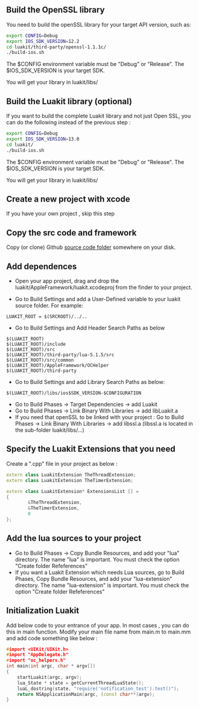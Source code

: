 
Build the OpenSSL library
-------------------------
You need to build the openSSL library for your target API version, such as:

```sh
export CONFIG=Debug
export IOS_SDK_VERSION=12.2
cd luakit/third-party/openssl-1.1.1c/
./build-ios.sh
```

The $CONFIG environment variable must be "Debug" or "Release".
The $IOS_SDK_VERSION is your target SDK.

You will get your library in luakit/libs/


Build the Luakit library (optional)
-----------------------------------
If you want to build the complete Luakit library and not just Open SSL, you can do the following instead of the previous step :

```sh
export CONFIG=Debug
export IOS_SDK_VERSION=13.0
cd luakit/
./build-ios.sh
```

The $CONFIG environment variable must be "Debug" or "Release".
The $IOS_SDK_VERSION is your target SDK.

You will get your library in luakit/libs/

Create a new project with xcode
-------------------------------
If you have your own project , skip this step


Copy the src code and framework
-------------------------------
Copy (or clone) Github [source code folder](../..) somewhere on your disk.

Add dependences
---------------
- Open your app project,  drag and drop the luakit/AppleFramework/luakit.xcodeproj from the finder to your project.

- Go to Build Settings and add a User-Defined variable to your luakit source folder.
For example:
```
LUAKIT_ROOT = $(SRCROOT)/../..
```

- Go to Build Settings and Add Header Search Paths as below

```
$(LUAKIT_ROOT)
$(LUAKIT_ROOT)/include
$(LUAKIT_ROOT)/src
$(LUAKIT_ROOT)/third-party/lua-5.1.5/src
$(LUAKIT_ROOT)/src/common
$(LUAKIT_ROOT)/AppleFramework/OCHelper
$(LUAKIT_ROOT)/third-party
```

- Go to Build Settings and add Library Search Paths as below:
```
$(LUAKIT_ROOT)/libs/ios$SDK_VERSION-$CONFIGURATION
```

- Go to Build Phases -> Target Dependencies -> add Luakit
- Go to Build Phases -> Link Binary With Libraries -> add libLuakit.a
- If you need that openSSL to be linked with your project :
Go to Build Phases -> Link Binary With Libraries -> add libssl.a (libssl.a is located in the sub-folder luakit/libs/...)

Specify the Luakit Extensions that you need
-------------------------------------------
Create a ".cpp" file in your project as below :
```c++
extern class LuakitExtension TheThreadExtension;
extern class LuakitExtension TheTimerExtension;

extern class LuakitExtension* ExtensionsList [] =
{
        &TheThreadExtension,
        &TheTimerExtension,
        0
};
```


Add the lua sources to your project
-----------------------------------
- Go to Build Phases -> Copy Bundle Resources, and add your "lua" directory. The name "lua" is important. You must check the option "Create folder Refeferences"
- If you want a Luakit Extension which needs Lua sources, go to Build Phases, Copy Bundle Resources, and add your "lua-extension" directory. The name "lua-extension" is important. You must check the option "Create folder Refeferences"


Initialization Luakit
---------------------

Add below code to your entrance of your app. In most cases , you can do this in main function.
Modify your main file name from main.m to main.mm and add code something like below :

```c++
#import <UIKit/UIKit.h>
#import "AppDelegate.h"
#import "oc_helpers.h"
int main(int argc, char * argv[])
{
    startLuakit(argc, argv);
    lua_State * state = getCurrentThreadLuaState();
    luaL_dostring(state, "require('notification_test').test()");
    return NSApplicationMain(argc, (const char**)argv);
}
```
